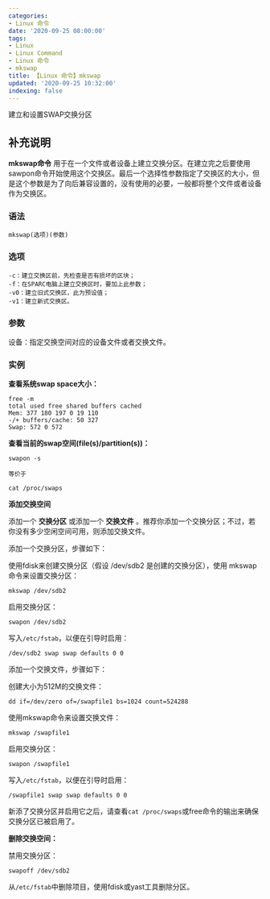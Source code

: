 ```yaml
---
categories:
- Linux 命令
date: '2020-09-25 08:00:00'
tags:
- Linux
- Linux Command
- Linux 命令
- mkswap
title: 【Linux 命令】mkswap
updated: '2020-09-25 10:32:00'
indexing: false
---
```


建立和设置SWAP交换分区

## 补充说明

**mkswap命令** 用于在一个文件或者设备上建立交换分区。在建立完之后要使用sawpon命令开始使用这个交换区。最后一个选择性参数指定了交换区的大小，但是这个参数是为了向后兼容设置的，没有使用的必要，一般都将整个文件或者设备作为交换区。

###  语法

```shell
mkswap(选项)(参数)
```

###  选项

```shell
-c：建立交换区前，先检查是否有损坏的区块；
-f：在SPARC电脑上建立交换区时，要加上此参数；
-v0：建立旧式交换区，此为预设值；
-v1：建立新式交换区。
```

###  参数

设备：指定交换空间对应的设备文件或者交换文件。

###  实例

 **查看系统swap space大小：** 

```shell
free -m
total used free shared buffers cached
Mem: 377 180 197 0 19 110
-/+ buffers/cache: 50 327
Swap: 572 0 572
```

 **查看当前的swap空间(file(s)/partition(s))：** 

```shell
swapon -s

等价于

cat /proc/swaps
```

 **添加交换空间** 

添加一个 **交换分区** 或添加一个 **交换文件** 。推荐你添加一个交换分区；不过，若你没有多少空闲空间可用，则添加交换文件。

添加一个交换分区，步骤如下：

使用fdisk来创建交换分区（假设 /dev/sdb2 是创建的交换分区），使用 mkswap 命令来设置交换分区：

```shell
mkswap /dev/sdb2
```

启用交换分区：

```shell
swapon /dev/sdb2
```

写入`/etc/fstab`，以便在引导时启用：

```shell
/dev/sdb2 swap swap defaults 0 0
```

添加一个交换文件，步骤如下：

创建大小为512M的交换文件：

```shell
dd if=/dev/zero of=/swapfile1 bs=1024 count=524288
```

使用mkswap命令来设置交换文件：

```shell
mkswap /swapfile1
```

启用交换分区：

```shell
swapon /swapfile1
```

写入`/etc/fstab`，以便在引导时启用：

```shell
/swapfile1 swap swap defaults 0 0
```

新添了交换分区并启用它之后，请查看`cat /proc/swaps`或free命令的输出来确保交换分区已被启用了。

 **删除交换空间：** 

禁用交换分区：

```shell
swapoff /dev/sdb2
```

从`/etc/fstab`中删除项目，使用fdisk或yast工具删除分区。


<!-- Linux命令行搜索引擎：https://jaywcjlove.github.io/linux-command/ -->